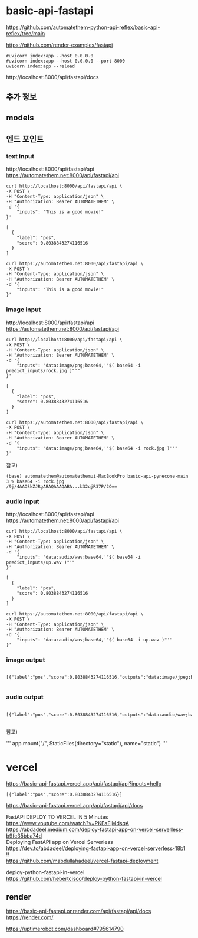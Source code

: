 # basic-api-fastapi

https://github.com/automatethem-python-api-reflex/basic-api-reflex/tree/main

https://github.com/render-examples/fastapi

```
#uvicorn index:app --host 0.0.0.0
#uvicorn index:app --host 0.0.0.0 --port 8000
uvicorn index:app --reload
```

http://localhost:8000/api/fastapi/docs

## 추가 정보

## models

## 엔드 포인트

### text input

http://localhost:8000/api/fastapi/api  
https://automatethem.net:8000/api/fastapi/api
```
curl http://localhost:8000/api/fastapi/api \
-X POST \
-H "Content-Type: application/json" \
-H "Authorization: Bearer AUTOMATETHEM" \
-d '{
    "inputs": "This is a good movie!"
}'
```

```
[
  {
    "label": "pos",
    "score": 0.8038843274116516
  }
]
```

```
curl https://automatethem.net:8000/api/fastapi/api \
-X POST \
-H "Content-Type: application/json" \
-H "Authorization: Bearer AUTOMATETHEM" \
-d '{
    "inputs": "This is a good movie!"
}'
```

### image input

http://localhost:8000/api/fastapi/api  
https://automatethem.net:8000/api/fastapi/api
```
curl http://localhost:8000/api/fastapi/api \
-X POST \
-H "Content-Type: application/json" \
-H "Authorization: Bearer AUTOMATETHEM" \
-d '{
    "inputs": "data:image/png;base64,'"$( base64 -i predict_inputs/rock.jpg )"'"
}'
```

```
[
  {
    "label": "pos",
    "score": 0.8038843274116516
  }
]
```

```
curl https://automatethem.net:8000/api/fastapi/api \
-X POST \
-H "Content-Type: application/json" \
-H "Authorization: Bearer AUTOMATETHEM" \
-d '{
    "inputs": "data:image/png;base64,'"$( base64 -i rock.jpg )"'"
}'
```

참고)

```
(base) automatethem@automatethemui-MacBookPro basic-api-pynecone-main 3 % base64 -i rock.jpg
/9j/4AAQSkZJRgABAQAAAQABA...b32qjR37P/2Q==
```

### audio input

http://localhost:8000/api/fastapi/api  
https://automatethem.net:8000/api/fastapi/api
```
curl http://localhost:8000/api/fastapi/api \
-X POST \
-H "Content-Type: application/json" \
-H "Authorization: Bearer AUTOMATETHEM" \
-d '{
    "inputs": "data:audio/wav;base64,'"$( base64 -i predict_inputs/up.wav )"'"
}'
```

```
[
  {
    "label": "pos",
    "score": 0.8038843274116516
  }
]
```

```
curl https://automatethem.net:8000/api/fastapi/api \
-X POST \
-H "Content-Type: application/json" \
-H "Authorization: Bearer AUTOMATETHEM" \
-d '{
    "inputs": "data:audio/wav;base64,'"$( base64 -i up.wav )"'"
}'
```

### image output

```
```

```
[{"label":"pos","score":0.8038843274116516,"outputs":"data:image/jpeg;base64,/9j/4AAQSkZJRgABAQAAAQABAAD/2wBDA...fvHC2rn1GKtDMUnJNGabSjrTEf/9k="}]
```

```
```

### audio output

```
```

```
[{"label":"pos","score":0.8038843274116516,"outputs":"data:audio/wav;base64,UklGRiR9AABXQVZFZm10IBAAAAABAA...5//j/CAAUAA4ABQAUAA=="}]
```

```
```

참고)

'''
app.mount("/", StaticFiles(directory="static"), name="static")
'''

# vercel

https://basic-api-fastapi.vercel.app/api/fastapi/api?inputs=hello
```
[{"label":"pos","score":0.8038843274116516}]
```

https://basic-api-fastapi.vercel.app/api/fastapi/api/docs

FastAPI DEPLOY TO VERCEL IN 5 Minutes  
https://www.youtube.com/watch?v=PKEaFjMdsqA  
https://abdadeel.medium.com/deploy-fastapi-app-on-vercel-serverless-b9fc35bba74d  
Deploying FastAPI app on Vercel Serverless  
https://dev.to/abdadeel/deploying-fastapi-app-on-vercel-serverless-18b1  
!!  
https://github.com/mabdullahadeel/vercel-fastapi-deployment

deploy-python-fastapi-in-vercel  
https://github.com/hebertcisco/deploy-python-fastapi-in-vercel

## render

https://basic-api-fastapi.onrender.com/api/fastapi/api/docs  
https://render.com/  

https://uptimerobot.com/dashboard#795614790
